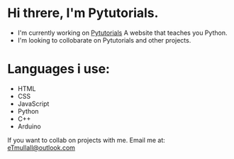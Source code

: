 # Hi threre, I'm Pytutorials.

* I'm currently working on [Pytutorials](https://github.com/pytutorials/pytutorials.github.io/) A website that teaches you Python.
* I'm looking to collobarate on Pytutorials and other projects.


# Languages i use:
* HTML 
* CSS 
* JavaScript
* Python
* C++
* Arduino

If you want to collab on projects with me. Email me at: eTmullall@outlook.com 
